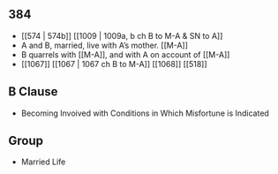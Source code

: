 ## 384
- [[574 | 574b]] [[1009 | 1009a, b ch B to M-A &amp; SN to A]] 
- A and B, married, live with A’s mother. [[M-A]]
- B quarrels with [[M-A]], and with A on account of [[M-A]]
- [[1067]] [[1067 | 1067 ch B to M-A]] [[1068]] [[518]] 

## B Clause
- Becoming Invoived with Conditions in Which Misfortune is Indicated

## Group
- Married Life


